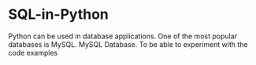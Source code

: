 # SQL-in-Python
Python can be used in database applications. One of the most popular databases is MySQL. MySQL Database. To be able to experiment with the code examples
